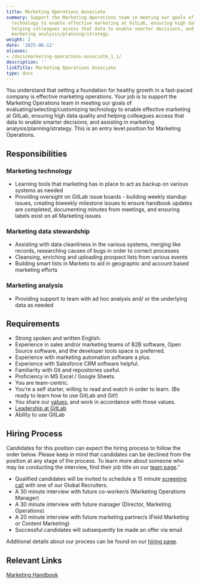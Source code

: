 ```yaml
---
title: Marketing Operations Associate
summary: Support the Marketing Operations team in meeting our goals of evaluating/selecting/customizing
  technology to enable effective marketing at GitLab, ensuring high data quality and
  helping colleagues access that data to enable smarter decisions, and assisting in
  marketing analysis/planning/strategy.
weight: 2
date: '2025-06-12'
aliases:
- /docs/marketing-operations-associate_1_1/
description: ''
linkTitle: Marketing Operations Associate
type: docs
---
```


You understand that setting a foundation for healthy growth in a fast-paced company is effective marketing operations. Your job is to support the Marketing Operations team in meeting our goals of evaluating/selecting/customizing technology to enable effective marketing at GitLab, ensuring high data quality and helping colleagues access that data to enable smarter decisions, and assisting in marketing analysis/planning/strategy. This is an entry level position for Marketing Operations.

## Responsibilities

### Marketing technology

- Learning tools that marketing has in place to act as backup on various systems as needed
- Providing oversight on GitLab issue boards - building weekly standup issues, creating biweekly milestone issues to ensure handbook updates are completed, documenting minutes from meetings, and ensuring labels exist on all Marketing issues

### Marketing data stewardship

- Assisting with data cleanliness in the various systems, merging like records, researching causes of bugs in order to correct processes
- Cleansing, enriching and uploading prospect lists from various events
- Building smart lists in Marketo to aid in geographic and account based marketing efforts

### Marketing analysis

- Providing support to team with ad hoc analysis and/ or the underlying data as needed

## Requirements

- Strong spoken and written English.
- Experience in sales and/or marketing teams of B2B software, Open Source software, and the developer tools space is preferred.
- Experience with marketing automation software a plus.
- Experience with Salesforce CRM software helpful.
- Familiarity with Git and repositories useful.
- Proficiency in MS Excel / Google Sheets.
- You are team-centric.
- You’re a self starter, willing to read and watch in order to learn. (Be ready to learn how to use GitLab and Git!)
- You share our [values](/handbook/values/), and work in accordance with those values.
- [Leadership at GitLab](/handbook/company/structure/#management-group)
- Ability to use GitLab

## Hiring Process

Candidates for this position can expect the hiring process to follow the order below. Please keep in mind that candidates can be declined from the position at any stage of the process. To learn more about someone who may be conducting the interview, find their job title on our [team page](/handbook/company/team/).”

- Qualified candidates will be invited to schedule a 15 minute [screening call](/handbook/hiring/interviewing/#conducting-a-screening-call) with one of our Global Recruiters.
- A 30 minute interview with future co-worker/s (Marketing Operations Manager)
- A 30 minute interview with future manager (Director, Marketing Operations)
- A 20 minute interview with future marketing partner/s (Field Marketing or Content Marketing)
- Successful candidates will subsequently be made an offer via email

Additional details about our process can be found on our [hiring page](/handbook/hiring/).

## Relevant Links

[Marketing Handbook](/handbook/marketing/)
